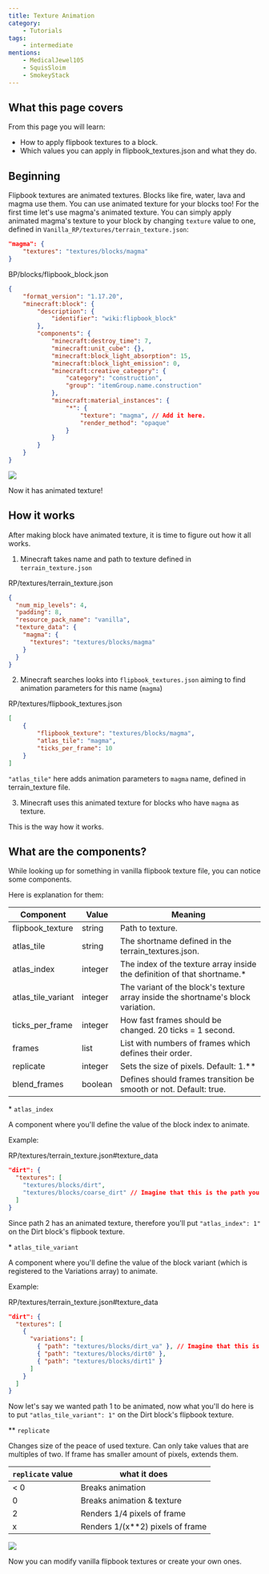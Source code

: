 ```yaml
---
title: Texture Animation
category:
    - Tutorials
tags:
    - intermediate
mentions:
    - MedicalJewel105
    - SquisSloim
    - SmokeyStack
---
```


## What this page covers

From this page you will learn:

-   How to apply flipbook textures to a block.
-   Which values you can apply in flipbook_textures.json and what they do.

## Beginning

Flipbook textures are animated textures. Blocks like fire, water, lava and magma use them. You can use animated texture for your blocks too!
For the first time let's use magma's animated texture.
You can simply apply animated magma's texture to your block by changing `texture` value to one, defined in `Vanilla_RP/textures/terrain_texture.json`:

```json
"magma": {
    "textures": "textures/blocks/magma"
}
```

<CodeHeader>BP/blocks/flipbook_block.json</CodeHeader>

```json
{
	"format_version": "1.17.20",
	"minecraft:block": {
		"description": {
			"identifier": "wiki:flipbook_block"
		},
		"components": {
			"minecraft:destroy_time": 7,
			"minecraft:unit_cube": {},
			"minecraft:block_light_absorption": 15,
			"minecraft:block_light_emission": 0,
			"minecraft:creative_category": {
				"category": "construction",
				"group": "itemGroup.name.construction"
			},
			"minecraft:material_instances": {
				"*": {
					"texture": "magma", // Add it here.
					"render_method": "opaque"
				}
			}
		}
	}
}
```

![](/assets/images/blocks/flipbook-textures/animated_texture_1.gif)

Now it has animated texture!

## How it works

After making block have animated texture, it is time to figure out how it all works.

1. Minecraft takes name and path to texture defined in `terrain_texture.json`

<CodeHeader>RP/textures/terrain_texture.json</CodeHeader>

```json
{
  "num_mip_levels": 4,
  "padding": 8,
  "resource_pack_name": "vanilla",
  "texture_data": {
    "magma": {
      "textures": "textures/blocks/magma"
    }
  }
}
```

2. Minecraft searches looks into `flipbook_textures.json` aiming to find animation parameters for this name (`magma`)

<CodeHeader>RP/textures/flipbook_textures.json</CodeHeader>

```json
[
    {
        "flipbook_texture": "textures/blocks/magma",
        "atlas_tile": "magma",
        "ticks_per_frame": 10
    }
]
```

`"atlas_tile"` here adds animation parameters to `magma` name, defined in terrain_texture file.

3. Minecraft uses this animated texture for blocks who have `magma` as texture.

This is the way how it works.

## What are the components?

While looking up for something in vanilla flipbook texture file, you can notice some components.

Here is explanation for them:

| Component          | Value   | Meaning                                                                          |
| ------------------ | ------- | -------------------------------------------------------------------------------- |
| flipbook_texture   | string  | Path to texture.                                                                 |
| atlas_tile         | string  | The shortname defined in the terrain_textures.json.                              |
| atlas_index        | integer | The index of the texture array inside the definition of that shortname.*         |
| atlas_tile_variant | integer | The variant of the block's texture array inside the shortname's block variation. |
| ticks_per_frame    | integer | How fast frames should be changed. 20 ticks = 1 second.                          |
| frames             | list    | List with numbers of frames which defines their order.                           |
| replicate          | integer | Sets the size of pixels. Default: 1.**                                           |
| blend_frames       | boolean | Defines should frames transition be smooth or not. Default: true.                |

\* `atlas_index`

A component where you'll define the value of the block index to animate.

Example:

<CodeHeader>RP/textures/terrain_texture.json#texture_data</CodeHeader>

```json
"dirt": {
  "textures": [
    "textures/blocks/dirt",
    "textures/blocks/coarse_dirt" // Imagine that this is the path you want to animate
  ]
}
```

Since path 2 has an animated texture, therefore you'll put `"atlas_index": 1"` on the Dirt block's flipbook texture.

\* `atlas_tile_variant`

A component where you'll define the value of the block variant (which is registered to the Variations array) to animate.

Example:

<CodeHeader>RP/textures/terrain_texture.json#texture_data</CodeHeader>

```json
"dirt": {
  "textures": [
    {
      "variations": [
        { "path": "textures/blocks/dirt_va" }, // Imagine that this is the block variation you want to animate
        { "path": "textures/blocks/dirt0" },
        { "path": "textures/blocks/dirt1" }
      ]
    }
  ]
}
```

Now let's say we wanted path 1 to be animated, now what you'll do here is to put `"atlas_tile_variant": 1"` on the Dirt block's flipbook texture.


\*\* `replicate`

Changes size of the peace of used texture. Can only take values that are multiples of two. If frame has smaller amount of pixels, extends them.

| `replicate` value |           what it does           |
| ----------------- | -------------------------------- |
| < 0               | Breaks animation                 |
| 0                 | Breaks animation & texture       |
| 2                 | Renders 1/4 pixels of frame      |
| x                 | Renders 1/(x**2) pixels of frame |

![](/assets/images/blocks/flipbook-textures/animated_texture_2.gif)

Now you can modify vanilla flipbook textures or create your own ones.
